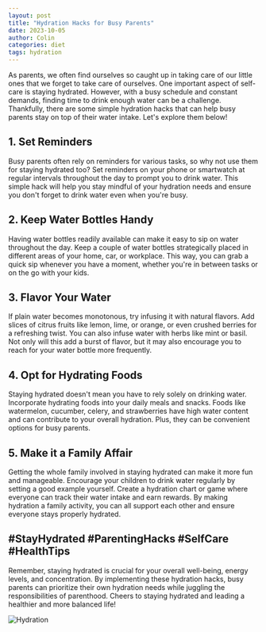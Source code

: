 ```yaml
---
layout: post
title: "Hydration Hacks for Busy Parents"
date: 2023-10-05
author: Colin
categories: diet
tags: hydration
---
```


As parents, we often find ourselves so caught up in taking care of our little ones that we forget to take care of ourselves. One important aspect of self-care is staying hydrated. However, with a busy schedule and constant demands, finding time to drink enough water can be a challenge. Thankfully, there are some simple hydration hacks that can help busy parents stay on top of their water intake. Let's explore them below!

## **1. Set Reminders**

Busy parents often rely on reminders for various tasks, so why not use them for staying hydrated too? Set reminders on your phone or smartwatch at regular intervals throughout the day to prompt you to drink water. This simple hack will help you stay mindful of your hydration needs and ensure you don't forget to drink water even when you're busy.

## **2. Keep Water Bottles Handy**

Having water bottles readily available can make it easy to sip on water throughout the day. Keep a couple of water bottles strategically placed in different areas of your home, car, or workplace. This way, you can grab a quick sip whenever you have a moment, whether you're in between tasks or on the go with your kids.

## **3. Flavor Your Water**

If plain water becomes monotonous, try infusing it with natural flavors. Add slices of citrus fruits like lemon, lime, or orange, or even crushed berries for a refreshing twist. You can also infuse water with herbs like mint or basil. Not only will this add a burst of flavor, but it may also encourage you to reach for your water bottle more frequently.

## **4. Opt for Hydrating Foods**

Staying hydrated doesn't mean you have to rely solely on drinking water. Incorporate hydrating foods into your daily meals and snacks. Foods like watermelon, cucumber, celery, and strawberries have high water content and can contribute to your overall hydration. Plus, they can be convenient options for busy parents.

## **5. Make it a Family Affair**

Getting the whole family involved in staying hydrated can make it more fun and manageable. Encourage your children to drink water regularly by setting a good example yourself. Create a hydration chart or game where everyone can track their water intake and earn rewards. By making hydration a family activity, you can all support each other and ensure everyone stays properly hydrated.

## #StayHydrated #ParentingHacks #SelfCare #HealthTips

Remember, staying hydrated is crucial for your overall well-being, energy levels, and concentration. By implementing these hydration hacks, busy parents can prioritize their own hydration needs while juggling the responsibilities of parenthood. Cheers to staying hydrated and leading a healthier and more balanced life!

![Hydration](https://source.unsplash.com/1600x900/?hydration)